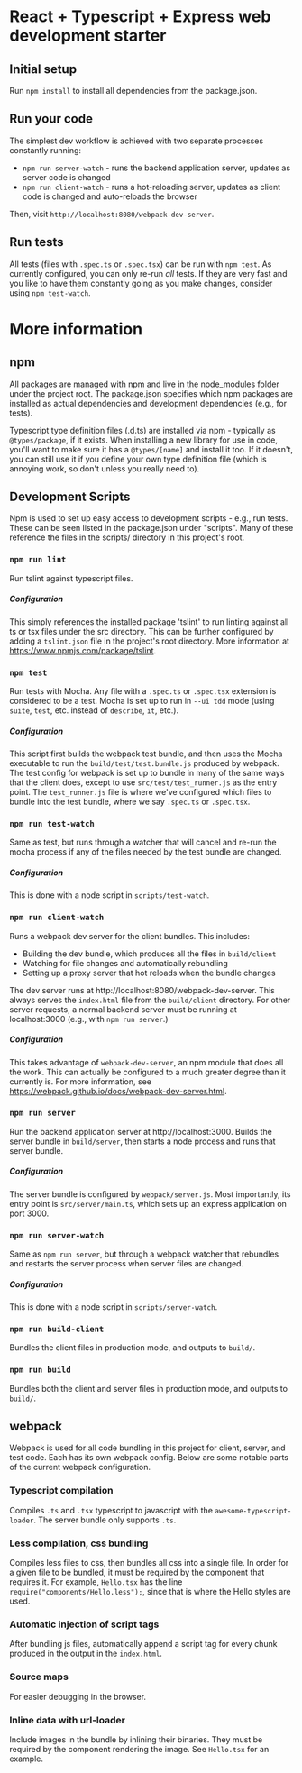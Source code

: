 # React + Typescript + Express web development starter

## Initial setup

Run `npm install` to install all dependencies from the package.json.

## Run your code

The simplest dev workflow is achieved with two separate processes constantly running:
* `npm run server-watch` - runs the backend application server, updates as server code is changed
* `npm run client-watch` - runs a hot-reloading server, updates as client code is changed and auto-reloads the browser

Then, visit `http://localhost:8080/webpack-dev-server`.


## Run tests
All tests (files with `.spec.ts` or `.spec.tsx`) can be run with `npm test`. 
As currently configured, you can only re-run _all_ tests. If they are very fast and you like to have them constantly going as you make changes, consider using `npm test-watch`.




# More information

## npm

All packages are managed with npm and live in the node_modules folder under the project root.
The package.json specifies which npm packages are installed as actual dependencies and development dependencies (e.g., for tests).

Typescript type definition files (.d.ts) are installed via npm - typically as `@types/package`, if it exists.
When installing a new library for use in code, you'll want to make sure it has a `@types/[name]` and install it too.
If it doesn't, you can still use it if you define your own type definition file (which is annoying work, so don't unless you really need to).


## Development Scripts
Npm is used to set up easy access to development scripts - e.g., run tests. These can be seen listed in the package.json under "scripts". Many of these reference the files in the scripts/ directory in this project's root.

### `npm run lint`
Run tslint against typescript files.

##### Configuration
This simply references the installed package 'tslint' to run linting against all ts or tsx files under the src directory.
This can be further configured by adding a `tslint.json` file in the project's root directory. More information at https://www.npmjs.com/package/tslint.

### `npm test`
Run tests with Mocha. Any file with a `.spec.ts` or `.spec.tsx` extension is considered to be a test.
Mocha is set up to run in `--ui tdd` mode (using `suite`, `test`, etc. instead of `describe`, `it`, etc.).

##### Configuration
This script first builds the webpack test bundle, and then uses the Mocha executable to run the `build/test/test.bundle.js` produced by webpack.
The test config for webpack is set up to bundle in many of the same ways that the client does, except to use `src/test/test_runner.js` as the entry point.
The `test_runner.js` file is where we've configured which files to bundle into the test bundle, where we say `.spec.ts` or `.spec.tsx`.

### `npm run test-watch`
Same as test, but runs through a watcher that will cancel and re-run the mocha process if any of the files needed by the test bundle are changed.

##### Configuration
This is done with a node script in `scripts/test-watch`.

### `npm run client-watch`
Runs a webpack dev server for the client bundles. This includes:
* Building the dev bundle, which produces all the files in `build/client`
* Watching for file changes and automatically rebundling
* Setting up a proxy server that hot reloads when the bundle changes

The dev server runs at http://localhost:8080/webpack-dev-server.
This always serves the `index.html` file from the `build/client` directory. For other server requests, a normal backend server must be running at localhost:3000 (e.g., with `npm run server`.)

##### Configuration
This takes advantage of `webpack-dev-server`, an npm module that does all the work.
This can actually be configured to a much greater degree than it currently is. For more information, see https://webpack.github.io/docs/webpack-dev-server.html.

### `npm run server`
Run the backend application server at http://localhost:3000.
Builds the server bundle in `build/server`, then starts a node process and runs that server bundle.

##### Configuration
The server bundle is configured by `webpack/server.js`. Most importantly, its entry point is `src/server/main.ts`, which sets up an express application on port 3000.

### `npm run server-watch`
Same as `npm run server`, but through a webpack watcher that rebundles and restarts the server process when server files are changed.

##### Configuration
This is done with a node script in `scripts/server-watch`.

### `npm run build-client`
Bundles the client files in production mode, and outputs to `build/`.

### `npm run build`
Bundles both the client and server files in production mode, and outputs to `build/`.



## webpack

Webpack is used for all code bundling in this project for client, server, and test code. Each has its own webpack config. Below are some notable parts of the current webpack configuration.

### Typescript compilation
Compiles `.ts` and `.tsx` typescript to javascript with the `awesome-typescript-loader`.
The server bundle only supports `.ts`.

### Less compilation, css bundling
Compiles less files to css, then bundles all css into a single file. In order for a given file to be bundled, it must be required by the component that requires it.
For example, `Hello.tsx` has the line `require("components/Hello.less");`, since that is where the Hello styles are used.

### Automatic injection of script tags
After bundling js files, automatically append a script tag for every chunk produced in the output in the `index.html`.

### Source maps
For easier debugging in the browser.

### Inline data with url-loader
Include images in the bundle by inlining their binaries. They must be required by the component rendering the image.
See `Hello.tsx` for an example.
